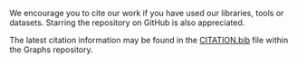 We encourage you to cite our work if you have used our libraries, tools or datasets. Starring the repository on GitHub is also appreciated.

The latest citation information may be found in the [CITATION.bib](https://raw.githubusercontent.com/JuliaGraphs/Graphs.jl/master/CITATION.bib) file
within the Graphs repository.
